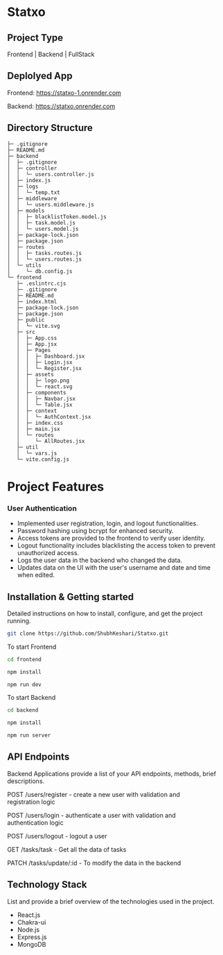 # Statxo

## Project Type

Frontend | Backend | FullStack

## Deplolyed App

Frontend: https://statxo-1.onrender.com

Backend: https://statxo.onrender.com

## Directory Structure

```
├─ .gitignore
├─ README.md
├─ backend
│  ├─ .gitignore
│  ├─ controller
│  │  └─ users.controller.js
│  ├─ index.js
│  ├─ logs
│  │  └─ temp.txt
│  ├─ middleware
│  │  └─ users.middleware.js
│  ├─ models
│  │  ├─ blacklistToken.model.js
│  │  ├─ task.model.js
│  │  └─ users.model.js
│  ├─ package-lock.json
│  ├─ package.json
│  ├─ routes
│  │  ├─ tasks.routes.js
│  │  └─ users.routes.js
│  └─ utils
│     └─ db.config.js
└─ frontend
   ├─ .eslintrc.cjs
   ├─ .gitignore
   ├─ README.md
   ├─ index.html
   ├─ package-lock.json
   ├─ package.json
   ├─ public
   │  └─ vite.svg
   ├─ src
   │  ├─ App.css
   │  ├─ App.jsx
   │  ├─ Pages
   │  │  ├─ Dashboard.jsx
   │  │  ├─ Login.jsx
   │  │  └─ Register.jsx
   │  ├─ assets
   │  │  ├─ logo.png
   │  │  └─ react.svg
   │  ├─ components
   │  │  ├─ Navbar.jsx
   │  │  └─ Table.jsx
   │  ├─ context
   │  │  └─ AuthContext.jsx
   │  ├─ index.css
   │  ├─ main.jsx
   │  └─ routes
   │     └─ AllRoutes.jsx
   ├─ util
   │  └─ vars.js
   └─ vite.config.js
```

# Project Features

### User Authentication
- Implemented user registration, login, and logout functionalities.
- Password hashing using bcrypt for enhanced security.
- Access tokens are provided to the frontend to verify user identity.
- Logout functionality includes blacklisting the access token to prevent unauthorized access.
- Logs the user data in the backend who changed the data.
- Updates data on the UI with the user's username and date and time when edited.

  
## Installation & Getting started

Detailed instructions on how to install, configure, and get the project running.

```bash
git clone https://github.com/ShubhKeshari/Statxo.git

```
To start Frontend

```bash
cd frontend

npm install

npm run dev

```
To start Backend

```bash
cd backend

npm install

npm run server
```

## API Endpoints

Backend Applications provide a list of your API endpoints, methods, brief descriptions.

<p>POST /users/register - create a new user with validation and registration logic</p>
<p>POST /users/login - authenticate a user with validation and authentication logic</p>
<p>POST /users/logout - logout a user</p>
<p>GET /tasks/task - Get all the data of tasks</p>
<p>PATCH /tasks/update/:id - To modify the data in the backend</p>

## Technology Stack

List and provide a brief overview of the technologies used in the project.

- React.js
- Chakra-ui
- Node.js
- Express.js
- MongoDB
